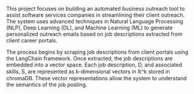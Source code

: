 This project focuses on building an automated business outreach tool to assist software services companies in streamlining their client outreach. 
The system uses advanced techniques in Natural Language Processing (NLP), Deep Learning (DL), and Machine Learning (ML) to generate personalized outreach emails based on job descriptions extracted from client career portals.

The process begins by scraping job descriptions from client portals using the LangChain framework. Once extracted, the job descriptions are embedded into a vector space. Each job description, D, and associated skills, S, are represented as k-dimensional vectors in ℝ^k stored in chromaDB. 
These vector representations allow the system to understand the semantics of the job posting.
